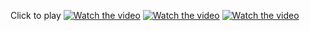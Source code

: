 Click to play
[![Watch the video](https://img.youtube.com/vi/9-sUYxdHycA/maxresdefault.jpg)](https://www.youtube.com/embed/9-sUYxdHycA?vq=hd1080&autoplay=1)
[![Watch the video](https://img.youtube.com/vi/wpTRd5V1lG0/maxresdefault.jpg)](https://www.youtube.com/embed/wpTRd5V1lG0?vq=hd1080&autoplay=1)
[![Watch the video](https://img.youtube.com/vi/SqCz2wHhSHg/maxresdefault.jpg)](https://www.youtube.com/embed/SqCz2wHhSHg?vq=hd1080&autoplay=1)
